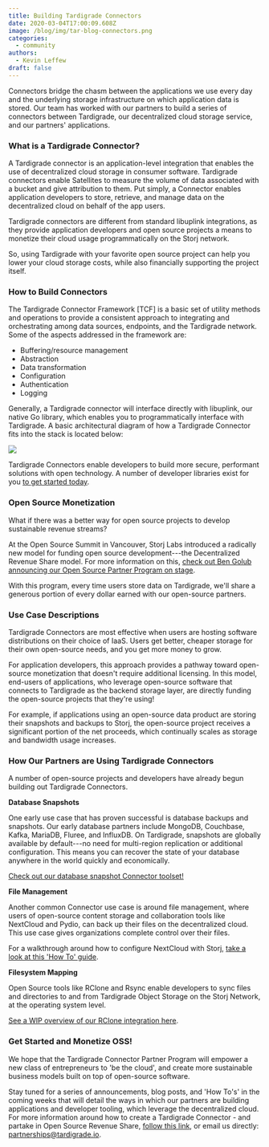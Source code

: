 ```yaml
---
title: Building Tardigrade Connectors
date: 2020-03-04T17:00:09.608Z
image: /blog/img/tar-blog-connectors.png
categories:
  - community
authors:
  - Kevin Leffew
draft: false
---
```

Connectors bridge the chasm between the applications we use every day and the underlying storage infrastructure on which application data is stored. Our team has worked with our partners to build a series of connectors between Tardigrade, our decentralized cloud storage service, and our partners' applications.

### What is a Tardigrade Connector?

A Tardigrade connector is an application-level integration that enables the use of decentralized cloud storage in consumer software. Tardigrade connectors enable Satellites to measure the volume of data associated with a bucket and give attribution to them. Put simply, a Connector enables application developers to store, retrieve, and manage data on the decentralized cloud on behalf of the app users.

Tardigrade connectors are different from standard libuplink integrations, as they provide application developers and open source projects a means to monetize their cloud usage programmatically on the Storj network.

So, using Tardigrade with your favorite open source project can help you lower your cloud storage costs, while also financially supporting the project itself.

### How to Build Connectors 

The Tardigrade Connector Framework \[TCF] is a basic set of utility methods and operations to provide a consistent approach to integrating and orchestrating among data sources, endpoints, and the Tardigrade network. Some of the aspects addressed in the framework are:

* Buffering/resource management
* Abstraction
* Data transformation
* Configuration
* Authentication
* Logging

Generally, a Tardigrade connector will interface directly with libuplink, our native Go library, which enables you to programmatically interface with Tardigrade. A basic architectural diagram of how a Tardigrade Connector fits into the stack is located below:

![](/blog/img/tar-blog-connectors-framework.png)

Tardigrade Connectors enable developers to build more secure, performant solutions with open technology. A number of developer libraries exist for you [to get started today](https://documentation.tardigrade.io/api-reference/libraries).

### Open Source Monetization

What if there was a better way for open source projects to develop sustainable revenue streams?

At the Open Source Summit in Vancouver, Storj Labs introduced a radically new model for funding open source development---the Decentralized Revenue Share model. For more information on this, [check out Ben Golub announcing our Open Source Partner Program on stage](https://storj.io/blog/2018/08/enabling-economic-empowerment-for-open-source-companies-via-the-storj-network/).

With this program, every time users store data on Tardigrade, we'll share a generous portion of every dollar earned with our open-source partners.

### Use Case Descriptions

Tardigrade Connectors are most effective when users are hosting software distributions on their choice of IaaS. Users get better, cheaper storage for their own open-source needs, and you get more money to grow.

For application developers, this approach provides a pathway toward open-source monetization that doesn't require additional licensing. In this model, end-users of applications, who leverage open-source software that connects to Tardigrade as the backend storage layer, are directly funding the open-source projects that they're using!

For example, if applications using an open-source data product are storing their snapshots and backups to Storj, the open-source project receives a significant portion of the net proceeds, which continually scales as storage and bandwidth usage increases.

### How Our Partners are Using Tardigrade Connectors

A number of open-source projects and developers have already begun building out Tardigrade Connectors.

**Database Snapshots**

One early use case that has proven successful is database backups and snapshots. Our early database partners include MongoDB, Couchbase, Kafka, MariaDB, Fluree, and InfluxDB. On Tardigrade, snapshots are globally available by default---no need for multi-region replication or additional configuration. This means you can recover the state of your database anywhere in the world quickly and economically.

[Check out our database snapshot Connector toolset!](https://documentation.tardigrade.io/how-tos/backup)

**File Management**

Another common Connector use case is around file management, where users of open-source content storage and collaboration tools like NextCloud and Pydio, can back up their files on the decentralized cloud. This use case gives organizations complete control over their files.

For a walkthrough around how to configure NextCloud with Storj, [take a look at this 'How To' guide](https://documentation.tardigrade.io/how-tos/set-up-tardigrade-with-nextcloud-primary-storage).

**Filesystem Mapping**

Open Source tools like RClone and Rsync enable developers to sync files and directories to and from Tardigrade Object Storage on the Storj Network, at the operating system level.

[See a WIP overview of our RClone integration here](https://documentation.tardigrade.io/v/staging/how-tos/sync-file-system-to-tardigrade-missing).

### Get Started and Monetize OSS!

We hope that the Tardigrade Connector Partner Program will empower a new class of entrepreneurs to 'be the cloud', and create more sustainable business models built on top of open-source software.

Stay tuned for a series of announcements, blog posts, and 'How To's' in the coming weeks that will detail the ways in which our partners are building applications and developer tooling, which leverage the decentralized cloud.\
For more information around how to create a Tardigrade Connector - and partake in Open Source Revenue Share, [follow this link](https://tardigrade.io/partner/), or email us directly: [partnerships@tardigrade.io](mailto:partnerships@tardigrade.io).